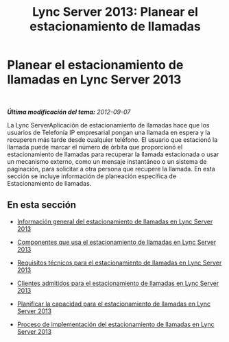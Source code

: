﻿---
title: 'Lync Server 2013: Planear el estacionamiento de llamadas'
TOCTitle: Planear el estacionamiento de llamadas
ms:assetid: e463c4ba-b7e4-42e5-98f0-0c8b842206dd
ms:mtpsurl: https://technet.microsoft.com/es-es/library/Gg399010(v=OCS.15)
ms:contentKeyID: 48276958
ms.date: 01/07/2017
mtps_version: v=OCS.15
ms.translationtype: HT
---

# Planear el estacionamiento de llamadas en Lync Server 2013

 

_**Última modificación del tema:** 2012-09-07_

La Lync ServerAplicación de estacionamiento de llamadas hace que los usuarios de Telefonía IP empresarial pongan una llamada en espera y la recuperen más tarde desde cualquier teléfono. El usuario que estacionó la llamada puede marcar el número de órbita que proporcionó el estacionamiento de llamadas para recuperar la llamada estacionada o usar un mecanismo externo, como un mensaje instantáneo o un sistema de paginación, para solicitar a otra persona que recupere la llamada. En esta sección se incluye información de planeación específica de Estacionamiento de llamadas.

## En esta sección

  - [Información general del estacionamiento de llamadas en Lync Server 2013](lync-server-2013-overview-of-call-park.md)

  - [Componentes que usa el estacionamiento de llamadas en Lync Server 2013](lync-server-2013-components-used-by-call-park.md)

  - [Requisitos técnicos para el estacionamiento de llamadas en Lync Server 2013](lync-server-2013-technical-requirements-for-call-park.md)

  - [Clientes admitidos para el estacionamiento de llamadas en Lync Server 2013](lync-server-2013-clients-supported-for-call-park.md)

  - [Planificar la capacidad para el estacionamiento de llamadas en Lync Server 2013](lync-server-2013-capacity-planning-for-call-park.md)

  - [Proceso de implementación del estacionamiento de llamadas en Lync Server 2013](lync-server-2013-deployment-process-for-call-park.md)

